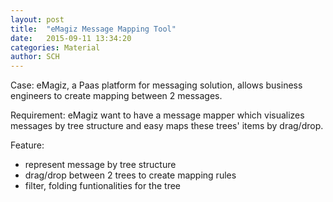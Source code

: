 ```yaml
---
layout: post
title:  "eMagiz Message Mapping Tool"
date:   2015-09-11 13:34:20
categories: Material
author: SCH
---
```

Case: eMagiz, a Paas platform for messaging solution, allows business engineers to create mapping between 2 messages. 

Requirement: eMagiz want to have a message mapper which visualizes messages by tree structure and easy maps these trees' items by drag/drop. 

Feature:
- represent message by tree structure
- drag/drop between 2 trees to create mapping rules
- filter, folding funtionalities for the tree
